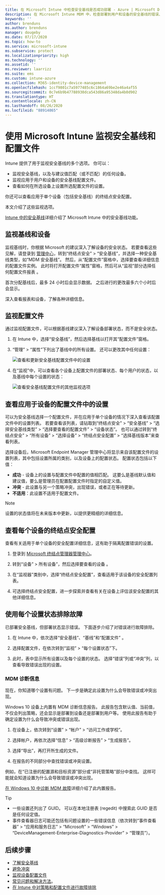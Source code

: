 ```yaml
---
title: 在 Microsoft Intune 中检查安全基线是否成功部署 - Azure | Microsoft Docs
description: 在 Microsoft Intune MDM 中，检查部署到用户和设备的安全基线的错误、冲突和成功状态。 了解如何使用 Intune 中的客户端日志和报告功能排除故障。
keywords: ''
author: brenduns
ms.author: brenduns
manager: dougeby
ms.date: 07/17/2020
ms.topic: how-to
ms.service: microsoft-intune
ms.subservice: protect
ms.localizationpriority: high
ms.technology: ''
ms.assetid: ''
ms.reviewer: laarrizz
ms.suite: ems
ms.custom: intune-azure
ms.collection: M365-identity-device-management
ms.openlocfilehash: 1ccf9801c7a5977485c6c1864a69be2e46a4af55
ms.sourcegitcommit: 0c7e6b9b47788930dca543d86a95348da4b0d902
ms.translationtype: HT
ms.contentlocale: zh-CN
ms.lasthandoff: 08/26/2020
ms.locfileid: "88914865"
---
```

# <a name="monitor-security-baselines-and-profiles-in-microsoft-intune"></a>使用 Microsoft Intune 监视安全基线和配置文件

Intune 提供了用于监视安全基线的多个选项。 你可以：

- 监视安全基线，以及与建议值匹配（或不匹配）的任何设备。
- 监视应用于用户和设备的安全基线配置文件。
- 查看如何在所选设备上设置所选配置文件的设置。

你还可以查看应用于单个设备（包括安全基线）的终结点安全配置。

本文介绍了这些监视选项。

[Intune 中的安全基线](security-baselines.md)详细介绍了 Microsoft Intune 中的安全基线功能。

## <a name="monitor-the-baseline-and-your-devices"></a>监视基线和设备

监视基线时，你根据 Microsoft 的建议深入了解设备的安全状态。 若要查看这些见解，请登录到 [管理中心](https://go.microsoft.com/fwlink/?linkid=2109431)，转到“终结点安全” > “安全基线”，并选择一种安全基线类型，如“MDM 安全基线”。 然后，从“配置文件”窗格中，选择要查看详细信息的配置文件实例。 此时将打开配置文件“属性”窗格，然后可从“监视”部分选择任何配置文件报表 。 

首次分配基线后，最多 24 小时后会显示数据。 之后进行的更改最多六个小时后会显示。

深入查看报表和设备，了解各种详细信息。

<!-- UI is changing, unclear how yet: 


- **Device view** – A summary of how many devices are in each status category for the baseline.
- **Per-category** - A view that displays each category in the baseline and includes the percentage of devices for each status group for each baseline category.

Each device is represented by one of the following statuses (used in the *device* view and also the *per-category* views):

- **Matches baseline** - All the settings in the baseline match the recommended settings.
- **Does not match baseline** - One or more settings in the baseline were modified from their default values in the original baseline. The default values in each security baseline are the recommended values for that baseline.

  > [!NOTE]
  > When you create or edit a baseline profile, any change that is made to a default value or configuration setting causes a *Does not match baseline* status to occur. For help to determine the settings that were changed, contact Microsoft Support. 

- **Misconfigured** - At least one setting isn't correctly configured. This status means that the setting is in a conflict, error, or pending state.
- **Not applicable** - At least one setting isn't applicable and isn't applied.

### Device view

The Overview pane displays a chart-based summary of how many devices have a specific status for the baseline; **Security baseline posture for assigned Windows 10 devices**.

![Check the status of the devices](./media/security-baselines-monitor/overview.png)

When a device has different status from different categories in the baseline, the device is represented by a single status. The status that represents the device is taken from the following order of precedence: **Misconfigured**, **Does not match baseline**, **Not applicable**, **Matches baseline**.

For example, if a device has a setting that's classified as *misconfigured* and one or more settings that are classified as *Does not match baseline*, the device is classified as *Misconfigured*.

You can click on the chart to drill through and view a list of devices with various statuses. You can then select individual devices from that list to view details about individual devices. For example:

- Select **Device configuration** > Select the profile with an Error state:

  ![View the status of a profile](./media/security-baselines-monitor/device-configuration-profile-list.png)

- Select the Error profile. A list of all settings in the profile, and their state is shown. Now, you can scroll to find the setting causing the error:

  ![See the setting causing the error](./media/security-baselines-monitor/profile-with-error-status.png)

Use this reporting to see any settings in a profile that are causing an issue. Also get more details of policies and profiles deployed to devices.

> [!NOTE]
> When a property is set to **Not configured** in the baseline, the setting is ignored, and no restrictions are enforced. The property isn't shown in any reporting.

### Per category view

The Overview pane displays a per-category chart for the baseline named **Security baseline posture by category**.  This view displays each category from the baseline, and identifies the percentage of devices that fall into a status classification for each of those categories.

![Per-Category view of status](./media/security-baselines-monitor/monitor-baseline-per-category.png)

Status for **Matches baseline** doesn't display until 100% of devices report that status for the category.

You can sort the by-category view by each column, by selecting up-down arrow icon at the top of the column.
-->

## <a name="monitor-the-profile"></a>监视配置文件

通过监视配置文件，可以根据基线建议深入了解设备部署状态，而不是安全状态。

1. 在 Intune 中，选择“安全基线”，然后选择基线以打开其“配置文件”窗格。

<!-- More churn  
2. Select a profile. In **Overview**, the image shows how many devices and users have this profile assigned:

   ![See how many devices and users are assigned the security baselines profile](./media/security-baselines-monitor/existing-profile-overview.png)
--> 
3. “管理” > “属性”下列出了基线中的所有设置。 还可以更改其中任何设置：

   ![查看和更新安全基线配置文件中的设置](./media/security-baselines-monitor/manage-settings.png)

4. 在“监视”中，可以查看各个设备上配置文件的部署状态、每个用户的状态，以及基线中每个设置的状态：

   ![查看安全基线配置文件的其他监视选项](./media/security-baselines-monitor/monitor-status-options.png)

## <a name="view-settings-from-profiles-that-apply-to-a-device"></a>查看应用于设备的配置文件中的设置

可以为安全基线选择一个配置文件，并在应用于单个设备的情况下深入查看该配置文件中的设置列表。  若要查看该列表，请钻取到“终结点安全” > “安全基线” > “选择安全基线类型” > “选择要查看的配置文件” > “设备状态”。 也可以通过转到“终结点安全” > “所有设备” > “选择设备” > “终结点安全配置” > “选择基线版本”来查看列表。

选择设备后，Microsoft Endpoint Manager 管理中心将显示来自该配置文件的设置列表，其中包括设置所属的类别，以及设备上的配置状态。 配置状态包括以下值：

- **成功** - 设备上的设置与配置文件中配置的值相匹配。 这要么是基线默认值和建议值，要么是管理员在配置配置文件时指定的自定义值。
- **冲突** - 此设置与另一个策略冲突，出现错误，或者正在等待更新。
- **不适用**：此设置不适用于配置文件。

> [!NOTE]
> 设置的状态值将在未来版本中更新，以提供更精细的详细信息。

## <a name="view-endpoint-security-configurations-per-device"></a>查看每个设备的终结点安全配置

查看有关适用于单个设备的安全配置详细信息，这有助于隔离配置错误的设置。

1. 登录到 [Microsoft 终结点管理器管理中心](https://go.microsoft.com/fwlink/?linkid=2109431)。

2. 转到“设备” > 所有设备”，然后选择要查看的设备 。

3. 在“监视器”类别中，选择“终结点安全配置”，查看适用于该设备的安全配置列表。

4. 可选择终结点安全配置，进一步探索并查看有关在设备上评估该安全配置的其他详细信息。

## <a name="troubleshoot-using-per-setting-status"></a>使用每个设置状态排除故障

已部署安全基线，但部署状态显示错误。 下面逐步介绍了对错误进行故障排除。

1. 在 Intune 中，依次选择“安全基线”、“基线”和“配置文件” 。

2. 选择配置文件，在依次转到“监视” > “每个设置状态”下。

3. 此时，表中显示所有设置以及每个设置的状态。 选择“错误”列或“冲突”列，以查看导致错误出现的设置。

### <a name="mdm-diagnostic-information"></a>MDM 诊断信息

现在，你知道哪个设置有问题。 下一步是确定此设置为什么会导致错误或冲突出现。

Windows 10 设备上内置有 MDM 诊断信息报告。 此报告包含默认值、当前值，不仅会列出策略，还会显示是部署到设备还是部署到用户等。 使用此报告有助于确定设置为什么会导致冲突或错误出现。

1. 在设备上，依次转到“设置” > “帐户” > “访问工作或学校”。

2. 选择帐户，再依次选择“信息” > “高级诊断报告” > “生成报告”。

3. 选择“导出”，再打开所生成的文件。

4. 在报告的不同部分中查找错误或冲突设置。

  例如，在“已注册的配置源和目标资源”部分或“非托管策略”部分中查找。 这样可能就会知道设置为什么会导致错误或冲突出现。

[在 Windows 10 中诊断 MDM 故障](/windows/client-management/mdm/diagnose-mdm-failures-in-windows-10)详细介绍了此内置报告。

> [!TIP]
>
> - 一些设置还列出了 GUID。 可以在本地注册表 (regedit) 中搜索此 GUID 是否是任何设定值。
> - 事件查看器日志可能还包括有问题设置的一些错误信息（依次转到“事件查看器” > “应用和服务日志” > “Microsoft” > “Windows” > “DeviceManagement-Enterprise-Diagnostics-Provider” > “管理员”）。

## <a name="next-steps"></a>后续步骤

- [了解安全基线](security-baselines.md)
- [避免冲突](security-baselines.md#avoid-conflicts)
- [监视设备配置文件](../configuration/device-profile-monitor.md) 
- [常见问题和解决方法](../configuration/device-profile-troubleshoot.md)。
- [在 Intune 中对策略和配置文件进行故障排除](../configuration/troubleshoot-policies-in-microsoft-intune.md)